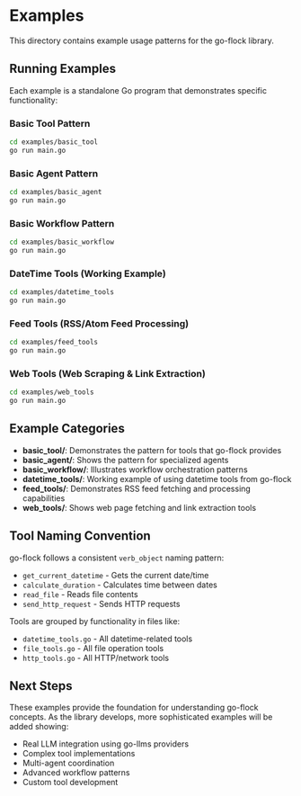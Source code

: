 # Examples

This directory contains example usage patterns for the go-flock library.

## Running Examples

Each example is a standalone Go program that demonstrates specific functionality:

### Basic Tool Pattern
```bash
cd examples/basic_tool
go run main.go
```

### Basic Agent Pattern
```bash
cd examples/basic_agent
go run main.go
```

### Basic Workflow Pattern
```bash
cd examples/basic_workflow  
go run main.go
```

### DateTime Tools (Working Example)
```bash
cd examples/datetime_tools
go run main.go
```

### Feed Tools (RSS/Atom Feed Processing)
```bash
cd examples/feed_tools
go run main.go
```

### Web Tools (Web Scraping & Link Extraction)
```bash
cd examples/web_tools
go run main.go
```

## Example Categories

- **basic_tool/**: Demonstrates the pattern for tools that go-flock provides
- **basic_agent/**: Shows the pattern for specialized agents  
- **basic_workflow/**: Illustrates workflow orchestration patterns
- **datetime_tools/**: Working example of using datetime tools from go-flock
- **feed_tools/**: Demonstrates RSS feed fetching and processing capabilities
- **web_tools/**: Shows web page fetching and link extraction tools

## Tool Naming Convention

go-flock follows a consistent `verb_object` naming pattern:
- `get_current_datetime` - Gets the current date/time
- `calculate_duration` - Calculates time between dates
- `read_file` - Reads file contents
- `send_http_request` - Sends HTTP requests

Tools are grouped by functionality in files like:
- `datetime_tools.go` - All datetime-related tools
- `file_tools.go` - All file operation tools
- `http_tools.go` - All HTTP/network tools

## Next Steps

These examples provide the foundation for understanding go-flock concepts. As the library develops, more sophisticated examples will be added showing:

- Real LLM integration using go-llms providers
- Complex tool implementations
- Multi-agent coordination
- Advanced workflow patterns
- Custom tool development